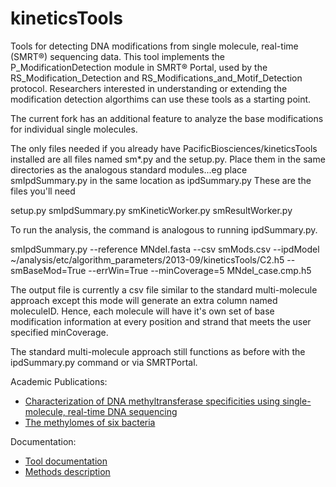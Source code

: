 kineticsTools
=============

Tools for detecting DNA modifications from single molecule, real-time (SMRT&reg;) sequencing data. This tool implements the P_ModificationDetection module in SMRT&reg; Portal, used by the RS_Modification_Detection and RS_Modifications_and_Motif_Detection protocol. Researchers interested in understanding or extending the modification detection algorthims can use these tools as a starting point. 

The current fork has an additional feature to analyze the base modifications for individual single molecules.

The only files needed if you already have PacificBiosciences/kineticsTools installed are all files named sm*.py 
and the setup.py. Place them in the same directories as the analogous standard modules...eg place smIpdSummary.py 
in the same location as ipdSummary.py These are the files you'll need

setup.py
smIpdSummary.py
smKineticWorker.py
smResultWorker.py

To run the analysis, the command is analogous to running ipdSummary.py.

smIpdSummary.py --reference MNdeI.fasta --csv smMods.csv --ipdModel ~/analysis/etc/algorithm_parameters/2013-09/kineticsTools/C2.h5 --smBaseMod=True --errWin=True --minCoverage=5 MNdeI_case.cmp.h5

The output file is currently a csv file similar to the standard multi-molecule approach except this mode will generate an extra column named moleculeID. Hence, each molecule will have it's own set of base modification information at every position and strand that meets the user specified minCoverage.

The standard multi-molecule approach still functions as before with the ipdSummary.py command or via SMRTPortal.

Academic Publications:
 * [Characterization of DNA methyltransferase specificities using single-molecule, real-time DNA sequencing](http://nar.oxfordjournals.org/content/40/4/e29)
 * [The methylomes of six bacteria](http://nar.oxfordjournals.org/content/early/2012/10/02/nar.gks891.full)

Documentation:
 * [Tool documentation](http://github.com/PacificBiosciences/kineticsTools/blob/master/doc/manual.rst)
 * [Methods description](http://github.com/PacificBiosciences/kineticsTools/blob/master/doc/whitepaper/kinetics.pdf)
